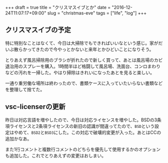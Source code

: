 +++
draft = true
title = "クリスマスイブとか"
date = "2016-12-24T11:07:17+09:00"
slug = "christmas-eve"
tags = ["life", "log"]
+++

## クリスマスイブの予定
特に特別なことはなくて、今日は大掃除でもできればいいなという感じ。家がだいぶ散らかってきたので今やっとかないと来年とかひどいことになりそう。

とりあえず風呂掃除用のブラシが折れたので新しく買って、あとは風呂場のカビ退治用のスプレーを購入。1時間半ほど格闘して風呂場、洗面台、コンロまわりなどの汚れを一掃した。やはり掃除はきれいになったあとを見ると楽しい。

一通り重労働な場所は終わったので、書類ケースに入っていたいらない書類などを整理して捨てた。

## vsc-licenserの更新
昨日は対応言語を増やしたので、今日は対応ライセンスを増やした。BSDの3条項ライセンスと2条項ライセンスの新旧の認識が間違ってたので、`BSD`という設定はやめて、`BSD2`と`BSD3`にした。この対応で破壊的変更が入った。あとはCCの追加かなあ。

また1行コメントと複数行コメントのどちらを優先して使用するかのオプションも追加した。これでとりあえずの変更はおしまい。
